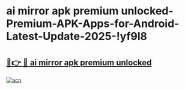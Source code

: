 # ai mirror apk premium unlocked-Premium-APK-Apps-for-Android-Latest-Update-2025-!yf9l8

# <h2><a href="https://googleone.com">🔗👉 🔴 ai mirror apk premium unlocked</a></h2>

[![acn](https://github.com/user-attachments/assets/0f9c940e-d8b0-45ae-aac7-cd30a18b3e1c)](https://googleone.com)

